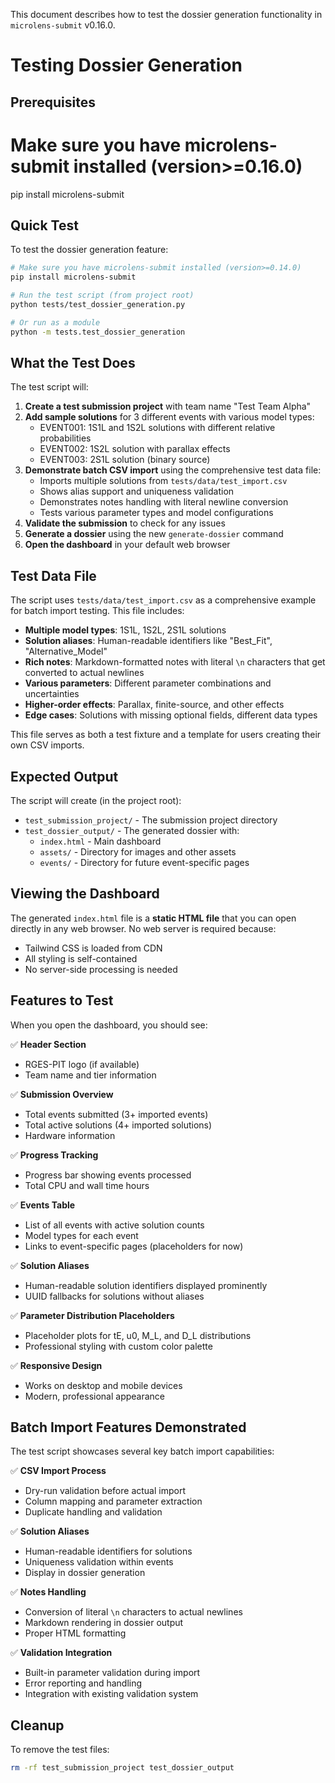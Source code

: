 This document describes how to test the dossier generation functionality in `microlens-submit` v0.16.0.

# Testing Dossier Generation

## Prerequisites

# Make sure you have microlens-submit installed (version>=0.16.0)
pip install microlens-submit

## Quick Test

To test the dossier generation feature:

```bash
# Make sure you have microlens-submit installed (version>=0.14.0)
pip install microlens-submit

# Run the test script (from project root)
python tests/test_dossier_generation.py

# Or run as a module
python -m tests.test_dossier_generation
```

## What the Test Does

The test script will:

1. **Create a test submission project** with team name "Test Team Alpha"
2. **Add sample solutions** for 3 different events with various model types:
   - EVENT001: 1S1L and 1S2L solutions with different relative probabilities
   - EVENT002: 1S2L solution with parallax effects
   - EVENT003: 2S1L solution (binary source)
3. **Demonstrate batch CSV import** using the comprehensive test data file:
   - Imports multiple solutions from `tests/data/test_import.csv`
   - Shows alias support and uniqueness validation
   - Demonstrates notes handling with literal newline conversion
   - Tests various parameter types and model configurations
4. **Validate the submission** to check for any issues
5. **Generate a dossier** using the new `generate-dossier` command
6. **Open the dashboard** in your default web browser

## Test Data File

The script uses `tests/data/test_import.csv` as a comprehensive example for batch import testing. This file includes:

- **Multiple model types**: 1S1L, 1S2L, 2S1L solutions
- **Solution aliases**: Human-readable identifiers like "Best_Fit", "Alternative_Model"
- **Rich notes**: Markdown-formatted notes with literal `\n` characters that get converted to actual newlines
- **Various parameters**: Different parameter combinations and uncertainties
- **Higher-order effects**: Parallax, finite-source, and other effects
- **Edge cases**: Solutions with missing optional fields, different data types

This file serves as both a test fixture and a template for users creating their own CSV imports.

## Expected Output

The script will create (in the project root):
- `test_submission_project/` - The submission project directory
- `test_dossier_output/` - The generated dossier with:
  - `index.html` - Main dashboard
  - `assets/` - Directory for images and other assets
  - `events/` - Directory for future event-specific pages

## Viewing the Dashboard

The generated `index.html` file is a **static HTML file** that you can open directly in any web browser. No web server is required because:

- Tailwind CSS is loaded from CDN
- All styling is self-contained
- No server-side processing is needed

## Features to Test

When you open the dashboard, you should see:

✅ **Header Section**
- RGES-PIT logo (if available)
- Team name and tier information

✅ **Submission Overview**
- Total events submitted (3+ imported events)
- Total active solutions (4+ imported solutions)
- Hardware information

✅ **Progress Tracking**
- Progress bar showing events processed
- Total CPU and wall time hours

✅ **Events Table**
- List of all events with active solution counts
- Model types for each event
- Links to event-specific pages (placeholders for now)

✅ **Solution Aliases**
- Human-readable solution identifiers displayed prominently
- UUID fallbacks for solutions without aliases

✅ **Parameter Distribution Placeholders**
- Placeholder plots for tE, u0, M_L, and D_L distributions
- Professional styling with custom color palette

✅ **Responsive Design**
- Works on desktop and mobile devices
- Modern, professional appearance

## Batch Import Features Demonstrated

The test script showcases several key batch import capabilities:

✅ **CSV Import Process**
- Dry-run validation before actual import
- Column mapping and parameter extraction
- Duplicate handling and validation

✅ **Solution Aliases**
- Human-readable identifiers for solutions
- Uniqueness validation within events
- Display in dossier generation

✅ **Notes Handling**
- Conversion of literal `\n` characters to actual newlines
- Markdown rendering in dossier output
- Proper HTML formatting

✅ **Validation Integration**
- Built-in parameter validation during import
- Error reporting and handling
- Integration with existing validation system

## Cleanup

To remove the test files:

```bash
rm -rf test_submission_project test_dossier_output
```
